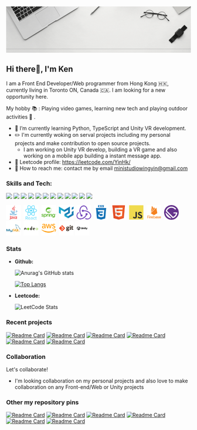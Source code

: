 ![banner.gif](./banner.gif)
## Hi there👋, I'm Ken

I am a Front End Developer/Web programmer from Hong Kong :hong_kong:, currently living in Toronto ON, Canada :canada:. I am looking for a new opportunity here. 

My hobby :books: : Playing video games, learning new tech and playing outdoor activities :bicyclist: .

- :robot: I’m currently learning Python, TypeScript and Unity VR development.
- :pencil2: I'm currently woking on serval projects including my personal projects and make contribution to open source projects.
   -  I am working on Unity VR develop, building a VR game and also working on a mobile app building a instant message app.
- :abacus: Leetcode profile: https://leetcode.com/YinHk/
- :notebook: How to reach me: contact me by email ministudiowingyin@gmail.com





### Skills and Tech:

[<img src="https://camo.githubusercontent.com/06642681952b3a45b8b88c66876d7fbcf5fb57d46ae92c5033ed52df1de0ee05/68747470733a2f2f696d672e736869656c64732e696f2f62616467652f2d52656163742d3631444246423f7374796c653d666c61742d737175617265266c6162656c436f6c6f723d626c61636b266c6f676f3d7265616374266c6f676f436f6c6f723d363144424642">](<LINK>)
[<img src="https://camo.githubusercontent.com/3bd60b50ab71896ff3bd26b07f8be771e027b596313599d19fd9634f47478325/68747470733a2f2f696d672e736869656c64732e696f2f62616467652f2d52656475782d3736344142433f7374796c653d666c61742d737175617265266c6162656c436f6c6f723d626c61636b266c6f676f3d7265647578266c6f676f436f6c6f723d373634414243">](<LINK>)
[<img src="https://camo.githubusercontent.com/e2e06c41aea67ca588ec6d95d21b5790ebf19cf90abfec7033f4432e8d7af768/68747470733a2f2f696d672e736869656c64732e696f2f62616467652f2d4a6176615363726970742d4637444631453f7374796c653d666c61742d737175617265266c6162656c436f6c6f723d626c61636b266c6f676f3d6a617661736372697074266c6f676f436f6c6f723d463744463145">](<LINK>)
[<img src="https://camo.githubusercontent.com/b2e62bf246467058028b3b39bb34975f21209476bbf9c9f98d852fa41f9e28e4/68747470733a2f2f696d672e736869656c64732e696f2f6769746875622f6c616e6775616765732f746f702f6d726a6f6e6f312f6a6f692d746f2d74797065736372697074">](<LINK>)
[<img src="https://camo.githubusercontent.com/e17e119d8c9bb34ac9710be65d35d52a7e04cc260476760305525204df5f34b0/68747470733a2f2f696d672e736869656c64732e696f2f62616467652f2d4a6176612d3030373339363f7374796c653d666c61742d737175617265266c6f676f3d6a617661">](<LINK>)
[<img src="https://camo.githubusercontent.com/94ff02855e2f08cf512f3dc410132ceb8f330d531df8960afc23ae26ce1b34f9/68747470733a2f2f696d672e736869656c64732e696f2f62616467652f2d4e6f64652e6a732d3333393933333f7374796c653d666c61742d737175617265266c6162656c436f6c6f723d626c61636b266c6f676f3d6e6f64652e6a73266c6f676f436f6c6f723d333339393333">](<LINK>)
[<img src="https://camo.githubusercontent.com/16df29976ff9a57a68e83c948e3e678f2848d9951a60ccd34de0ca550187abe4/68747470733a2f2f696d672e736869656c64732e696f2f62616467652f2d457870726573732d3030303030303f7374796c653d666c61742d737175617265266c6162656c436f6c6f723d626c61636b266c6f676f3d65787072657373266c6f676f436f6c6f723d666666">](<LINK>)
[<img src="https://camo.githubusercontent.com/3ffdbace1ab2664cc5367cb367f2f33bd210fa2e521869d21b71639c4cd443c9/68747470733a2f2f696d672e736869656c64732e696f2f62616467652f2d4d6f6e676f44422d3437413234383f7374796c653d666c61742d737175617265266c6162656c436f6c6f723d626c61636b266c6f676f3d6d6f6e676f6462266c6f676f436f6c6f723d343741323438">](<LINK>)
[<img src="https://camo.githubusercontent.com/3614626bf9610470aa38d183ab54cb772caaf690c1c0bbdca9a43e4a4c8bb6b3/68747470733a2f2f696d672e736869656c64732e696f2f62616467652f432532332532302d2532333233393132302e7376673f6c6f676f3d632d7368617270266c6f676f436f6c6f723d7768697465">](<LINK>)
[<img src="https://camo.githubusercontent.com/ed90db8fb9150b2696df2605f770e84ca23766f3dd98263e23e4f85263e1e402/68747470733a2f2f696d672e736869656c64732e696f2f62616467652f2d556e6974792d3035303530353f7374796c653d666c61742d737175617265266c6f676f3d556e697479266c6f676f436f6c6f723d7768697465">](<LINK>)
[<img src="https://camo.githubusercontent.com/4e4f2f532755842fc9a89201da63437055929a6c5356d4ebc560c9e0f38ca007/68747470733a2f2f696d672e736869656c64732e696f2f62616467652f4c6962726172792d52656475782d696e666f726d6174696f6e616c3f7374796c653d666c6174266c6f676f3d7265647578266c6f676f436f6c6f723d776869746526636f6c6f723d666663666432">](<LINK>)
[<img src="https://camo.githubusercontent.com/00c5b1a632c599baf653a5b6e8b6c4a711e3f0612c1be56883f74ed1d0e5a3ac/68747470733a2f2f696d672e736869656c64732e696f2f62616467652f4c6962726172792d4e6578742e6a732d696e666f726d6174696f6e616c3f7374796c653d666c6174266c6f676f3d6e6578742e6a73266c6f676f436f6c6f723d776869746526636f6c6f723d666663666432">](<LINK>)

<div>
  <img src="https://github.com/devicons/devicon/blob/master/icons/java/java-original-wordmark.svg" title="Java" alt="Java" width="40" height="40"/>&nbsp;
  <img src="https://github.com/devicons/devicon/blob/master/icons/react/react-original-wordmark.svg" title="React" alt="React" width="40" height="40"/>&nbsp;
  <img src="https://github.com/devicons/devicon/blob/master/icons/spring/spring-original-wordmark.svg" title="Spring" alt="Spring" width="40" height="40"/>&nbsp;
  <img src="https://github.com/devicons/devicon/blob/master/icons/materialui/materialui-original.svg" title="Material UI" alt="Material UI" width="40" height="40"/>&nbsp;
  <img src="https://github.com/devicons/devicon/blob/master/icons/redux/redux-original.svg" title="Redux" alt="Redux " width="40" height="40"/>&nbsp;
  <img src="https://github.com/devicons/devicon/blob/master/icons/css3/css3-plain-wordmark.svg"  title="CSS3" alt="CSS" width="40" height="40"/>&nbsp;
  <img src="https://github.com/devicons/devicon/blob/master/icons/html5/html5-original.svg" title="HTML5" alt="HTML" width="40" height="40"/>&nbsp;
  <img src="https://github.com/devicons/devicon/blob/master/icons/javascript/javascript-original.svg" title="JavaScript" alt="JavaScript" width="40" height="40"/>&nbsp;
  <img src="https://github.com/devicons/devicon/blob/master/icons/firebase/firebase-plain-wordmark.svg" title="Firebase" alt="Firebase" width="40" height="40"/>&nbsp;
  <img src="https://github.com/devicons/devicon/blob/master/icons/gatsby/gatsby-original.svg" title="Gatsby"  alt="Gatsby" width="40" height="40"/>&nbsp;
  <img src="https://github.com/devicons/devicon/blob/master/icons/mysql/mysql-original-wordmark.svg" title="MySQL"  alt="MySQL" width="40" height="40"/>&nbsp;
  <img src="https://github.com/devicons/devicon/blob/master/icons/nodejs/nodejs-original-wordmark.svg" title="NodeJS" alt="NodeJS" width="40" height="40"/>&nbsp;
  <img src="https://github.com/devicons/devicon/blob/master/icons/amazonwebservices/amazonwebservices-plain-wordmark.svg" title="AWS" alt="AWS" width="40" height="40"/>&nbsp;
  <img src="https://github.com/devicons/devicon/blob/master/icons/git/git-original-wordmark.svg" title="Git" **alt="Git" width="40" height="40"/>
  <img src="https://github.com/devicons/devicon/blob/master/icons/unity/unity-original-wordmark.svg" title="Firebase" alt="Firebase" width="40" height="40"/>&nbsp;
</div>

### Stats
- **Github:**

   ![Anurag's GitHub stats](https://github-readme-stats.vercel.app/api?username=YinHk&show_icons=true&theme=highcontrast&count_private=true) 

   [![Top Langs](https://github-readme-stats.vercel.app/api/top-langs/?username=YinHk&layout=compact&langs_count=8)](https://github.com/anuraghazra/github-readme-stats)
   
- **Leetcode:**

   ![LeetCode Stats](https://leetcode.card.workers.dev/YinHk?theme=wtf&font=baloo&extension=activity&border=1)

### Recent projects

   [![Readme Card](https://github-readme-stats.vercel.app/api/pin/?username=YinHk&repo=util-eventemitter)](https://www.npmjs.com/package/util-eventemitter)
   [![Readme Card](https://github-readme-stats.vercel.app/api/pin/?username=It-dogs&repo=spodify)](https://github.com/It-dogs/spodify)
   [![Readme Card](https://github-readme-stats.vercel.app/api/pin/?username=YinHk-myProject&repo=geolocator-3d-app)](https://github.com/YinHk-myProject/geolocator-3d-app)
   [![Readme Card](https://github-readme-stats.vercel.app/api/pin/?username=YinHk-myProject&repo=currency-exchange-app)](https://github.com/YinHk-myProject/currency-exchange-app)
   [![Readme Card](https://github-readme-stats.vercel.app/api/pin/?username=YinHk-myProject&repo=easy-translator-app)](https://github.com/YinHk-myProject/easy-translator-app)
   [![Readme Card](https://github-readme-stats.vercel.app/api/pin/?username=YinHk&repo=messaging-backend-nodejs)](https://github.com/YinHk/messaging-backend-nodejs)
### Collaboration
Let's collaborate!
- I'm looking collaboration on my personal projects and also love to make collaboration on any Front-end/Web or Unity projects

### Other my repository pins
[![Readme Card](https://github-readme-stats.vercel.app/api/pin/?username=YinHk&repo=MyUnity_PaperJump)](https://github.com/YinHk-myProject/MyUnity_PaperJump)
[![Readme Card](https://github-readme-stats.vercel.app/api/pin/?username=YinHk-Notes&repo=javascript-cheatsheet-and-note)](https://github.com/YinHk-Notes/javascript-cheatsheet-and-note)
[![Readme Card](https://github-readme-stats.vercel.app/api/pin/?username=YinHk-myProgram&repo=my-leetcode-solution)](https://github.com/YinHk-myProgram/my-leetcode-solution)
[![Readme Card](https://github-readme-stats.vercel.app/api/pin/?username=YinHk-myProgram&repo=algorithm)](https://github.com/YinHk-myProgram/algorithm)
[![Readme Card](https://github-readme-stats.vercel.app/api/pin/?username=YinHk-Notes&repo=Reactjs-notes-and-cheatsheet)](https://github.com/YinHk-Notes/Reactjs-notes-and-cheatsheet)
[![Readme Card](https://github-readme-stats.vercel.app/api/pin/?username=YinHk-Notes&repo=Redux)](https://github.com/YinHk-Notes/Redux)

